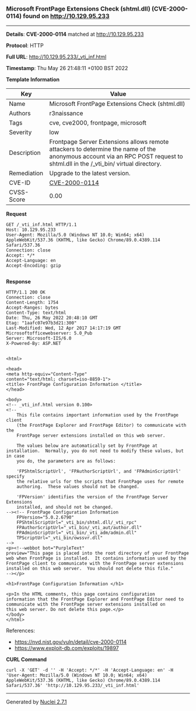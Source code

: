 ### Microsoft FrontPage Extensions Check (shtml.dll) (CVE-2000-0114) found on http://10.129.95.233
---
**Details**: **CVE-2000-0114**  matched at http://10.129.95.233

**Protocol**: HTTP

**Full URL**: http://10.129.95.233/_vti_inf.html

**Timestamp**: Thu May 26 21:48:11 +0100 BST 2022

**Template Information**

| Key | Value |
|---|---|
| Name | Microsoft FrontPage Extensions Check (shtml.dll) |
| Authors | r3naissance |
| Tags | cve, cve2000, frontpage, microsoft |
| Severity | low |
| Description | Frontpage Server Extensions allows remote attackers to determine the name of the anonymous account via an RPC POST request to shtml.dll in the /_vti_bin/ virtual directory. |
| Remediation | Upgrade to the latest version. |
| CVE-ID | [CVE-2000-0114](https://cve.mitre.org/cgi-bin/cvename.cgi?name=cve-2000-0114) |
| CVSS-Score | 0.00 |

**Request**
```http
GET /_vti_inf.html HTTP/1.1
Host: 10.129.95.233
User-Agent: Mozilla/5.0 (Windows NT 10.0; Win64; x64) AppleWebKit/537.36 (KHTML, like Gecko) Chrome/89.0.4389.114 Safari/537.36
Connection: close
Accept: */*
Accept-Language: en
Accept-Encoding: gzip


```

**Response**
```http
HTTP/1.1 200 OK
Connection: close
Content-Length: 1754
Accept-Ranges: bytes
Content-Type: text/html
Date: Thu, 26 May 2022 20:48:10 GMT
Etag: "1aafc07e97b3d21:300"
Last-Modified: Wed, 12 Apr 2017 14:17:19 GMT
Microsoftofficewebserver: 5.0_Pub
Server: Microsoft-IIS/6.0
X-Powered-By: ASP.NET


<html>

<head>
<meta http-equiv="Content-Type"
content="text/html; charset=iso-8859-1">
<title> FrontPage Configuration Information </title>
</head>

<body>
<!-- _vti_inf.html version 0.100>
<!-- 
	This file contains important information used by the FrontPage client
	(the FrontPage Explorer and FrontPage Editor) to communicate with the
	FrontPage server extensions installed on this web server.

	The values below are automatically set by FrontPage at installation.  Normally, you do not need to modify these values, but in case
	you do, the parameters are as follows:

	'FPShtmlScriptUrl', 'FPAuthorScriptUrl', and 'FPAdminScriptUrl' specify
	the relative urls for the scripts that FrontPage uses for remote
	authoring.  These values should not be changed.

	'FPVersion' identifies the version of the FrontPage Server Extensions
	installed, and should not be changed.
--><!-- FrontPage Configuration Information
    FPVersion="5.0.2.6790"
    FPShtmlScriptUrl="_vti_bin/shtml.dll/_vti_rpc"
    FPAuthorScriptUrl="_vti_bin/_vti_aut/author.dll"
    FPAdminScriptUrl="_vti_bin/_vti_adm/admin.dll"
    TPScriptUrl="_vti_bin/owssvr.dll"
-->
<p><!--webbot bot="PurpleText"
preview="This page is placed into the root directory of your FrontPage web when FrontPage is installed.  It contains information used by the FrontPage client to communicate with the FrontPage server extensions installed on this web server.  You should not delete this file."
--></p>

<h1>FrontPage Configuration Information </h1>

<p>In the HTML comments, this page contains configuration
information that the FrontPage Explorer and FrontPage Editor need to
communicate with the FrontPage server extensions installed on
this web server. Do not delete this page.</p>
</body>
</html>

```

References: 
- https://nvd.nist.gov/vuln/detail/cve-2000-0114
- https://www.exploit-db.com/exploits/19897

**CURL Command**
```
curl -X 'GET' -d '' -H 'Accept: */*' -H 'Accept-Language: en' -H 'User-Agent: Mozilla/5.0 (Windows NT 10.0; Win64; x64) AppleWebKit/537.36 (KHTML, like Gecko) Chrome/89.0.4389.114 Safari/537.36' 'http://10.129.95.233/_vti_inf.html'
```
---
Generated by [Nuclei 2.7.1](https://github.com/projectdiscovery/nuclei)